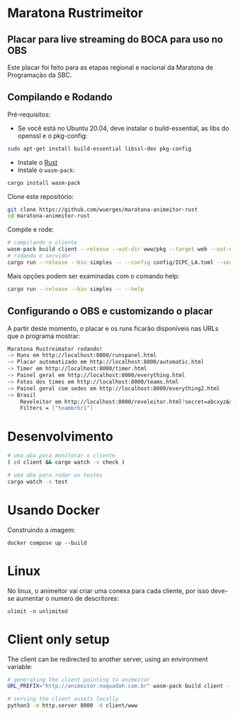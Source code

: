 # Maratona Rustrimeitor

## Placar para live streaming do BOCA para uso no OBS

Este placar foi feito para as etapas regional e nacional da Maratona de Programação da SBC.

## Compilando e Rodando

Pré-requisitos:

- Se você está no Ubuntu 20.04, deve instalar o build-essential, as libs do openssl e o pkg-config:

```bash
sudo apt-get install build-essential libssl-dev pkg-config
```

- Instale o [Rust](https://www.rust-lang.org/pt-BR/tools/install)
- Instale o `wasm-pack`:

```bash
cargo install wasm-pack
```

Clone este repositório:

```bash
git clone https://github.com/wuerges/maratona-animeitor-rust
cd maratona-animeitor-rust
```

Compile e rode:

```bash
# compilando o cliente
wasm-pack build client --release --out-dir www/pkg --target web --out-name package
# rodando o servidor
cargo run --release --bin simples -- --config config/ICPC_LA.toml --secret config/Secret.toml ./tests/inputs/2a_fase_2021-22/brasil.zip
```

Mais opções podem ser examinadas com o comando help:

```bash
cargo run --release --bin simples -- --help
```

## Configurando o OBS e customizando o placar

A partir deste momento, o placar e os runs ficarão disponíveis nas URLs que o programa mostrar:

```bash
Maratona Rustreimator rodando!
-> Runs em http://localhost:8000/runspanel.html
-> Placar automatizado em http://localhost:8000/automatic.html
-> Timer em http://localhost:8000/timer.html
-> Painel geral em http://localhost:8000/everything.html
-> Fotos dos times em http://localhost:8000/teams.html
-> Painel geral com sedes em http://localhost:8000/everything2.html
-> Brasil
    Reveleitor em http://localhost:8000/reveleitor.html?secret=abcxyz&sede=Brasil
    Filters = ["teambrbr1"]
```

# Desenvolvimento

```bash
# uma aba para monitorar o cliente
( cd client && cargo watch -x check )

# uma aba para rodar os testes
cargo watch -x test
```

# Usando Docker

Construindo a imagem:

```
docker compose up --build
```

# Linux

No linux, o animeitor vai criar uma conexa para cada cliente, por isso deve-se aumentar o numero de descritores:

```
ulimit -n unlimited
```

# Client only setup

The client can be redirected to another server, using an environment variable:

```bash
# generating the client pointing to animeitor
URL_PREFIX="http://animeitor.naquadah.com.br" wasm-pack build client --release --out-dir www/pkg --target web --out-name package

# serving the client assets locally
python3 -m http.server 8000 -d client/www
```

